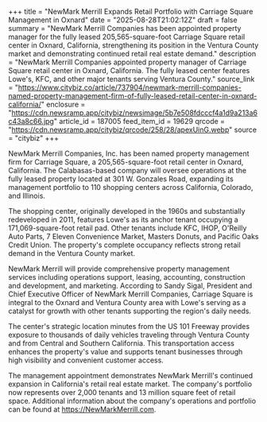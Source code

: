 +++
title = "NewMark Merrill Expands Retail Portfolio with Carriage Square Management in Oxnard"
date = "2025-08-28T21:02:12Z"
draft = false
summary = "NewMark Merrill Companies has been appointed property manager for the fully leased 205,565-square-foot Carriage Square retail center in Oxnard, California, strengthening its position in the Ventura County market and demonstrating continued retail real estate demand."
description = "NewMark Merrill Companies appointed property manager of Carriage Square retail center in Oxnard, California. The fully leased center features Lowe's, KFC, and other major tenants serving Ventura County."
source_link = "https://www.citybiz.co/article/737904/newmark-merrill-companies-named-property-management-firm-of-fully-leased-retail-center-in-oxnard-california/"
enclosure = "https://cdn.newsramp.app/citybiz/newsimage/5b7e508fdcccf4a1d9a213a6c43a8c66.jpg"
article_id = 187005
feed_item_id = 19629
qrcode = "https://cdn.newsramp.app/citybiz/qrcode/258/28/apexUinG.webp"
source = "citybiz"
+++

<p>NewMark Merrill Companies, Inc. has been named property management firm for Carriage Square, a 205,565-square-foot retail center in Oxnard, California. The Calabasas-based company will oversee operations at the fully leased property located at 301 W. Gonzales Road, expanding its management portfolio to 110 shopping centers across California, Colorado, and Illinois.</p><p>The shopping center, originally developed in the 1960s and substantially redeveloped in 2011, features Lowe's as its anchor tenant occupying a 171,069-square-foot retail pad. Other tenants include KFC, IHOP, O'Reilly Auto Parts, 7 Eleven Convenience Market, Masters Donuts, and Pacific Oaks Credit Union. The property's complete occupancy reflects strong retail demand in the Ventura County market.</p><p>NewMark Merrill will provide comprehensive property management services including operations support, leasing, accounting, construction and development, and marketing. According to Sandy Sigal, President and Chief Executive Officer of NewMark Merrill Companies, Carriage Square is integral to the Oxnard and Ventura County area with Lowe's serving as a catalyst for growth with other tenants supporting the region's daily needs.</p><p>The center's strategic location minutes from the US 101 Freeway provides exposure to thousands of daily vehicles traveling through Ventura County and from Central and Southern California. This transportation access enhances the property's value and supports tenant businesses through high visibility and convenient customer access.</p><p>The management appointment demonstrates NewMark Merrill's continued expansion in California's retail real estate market. The company's portfolio now represents over 2,000 tenants and 13 million square feet of retail space. Additional information about the company's operations and portfolio can be found at <a href="https://NewMarkMerrill.com" rel="nofollow" target="_blank">https://NewMarkMerrill.com</a>.</p>